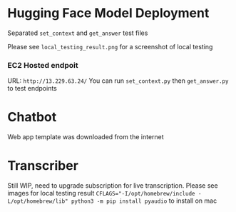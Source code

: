 # Hugging Face Model Deployment
Separated `set_context` and `get_answer` test files

Please see `local_testing_result.png` for a screenshot of local testing 

### EC2 Hosted endpoit
URL: `http://13.229.63.24/`
You can run `set_context.py` then `get_answer.py` to test endpoints


# Chatbot
Web app template was downloaded from the internet

# Transcriber
Still WIP, need to upgrade subscription for live transcription. Please see images for local testing result
`CFLAGS="-I/opt/homebrew/include -L/opt/homebrew/lib" python3 -m pip install pyaudio` to install on mac
